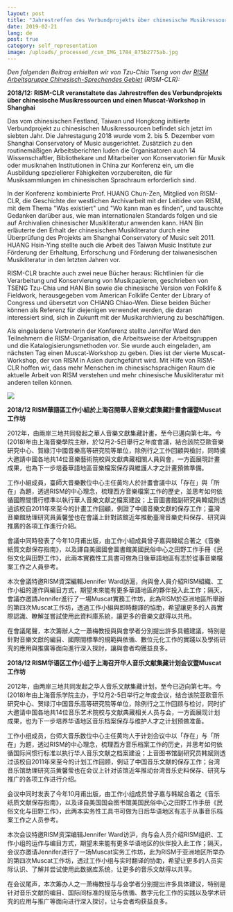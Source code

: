 ```yaml
---
layout: post
title: "Jahrestreffen des Verbundprojekts über chinesische Musikressourcen in Shanghai"
date: 2019-02-21
lang: de
post: true
category: self_representation
image: /uploads/_processed_/csm_IMG_1784_875b2775ab.jpg
---
```



_Den folgenden Beitrag erhielten wir von Tzu-Chia Tseng von der [RISM Arbeitsgruppe Chinesisch-Sprechendes Gebiet](/de/workgroups/rism-chinese-language-region/home.html "Opens internal link in current window") (RISM-CLR):_

**2018/12: RISM-CLR veranstaltete das Jahrestreffen des Verbundprojekts über chinesische Musikressourcen und einen Muscat-Workshop in Shanghai**

Das vom chinesischen Festland, Taiwan und Hongkong initiierte Verbundprojekt zu chinesischen Musikressourcen befindet sich jetzt im siebten Jahr. Die Jahrestagung 2018 wurde vom 2. bis 5. Dezember vom Shanghai Conservatory of Music ausgerichtet. Zusätzlich zu den routinemäßigen Arbeitsberichten luden die Organisatoren auch 14 Wissenschaftler, Bibliothekare und Mitarbeiter von Konservatorien für Musik oder musiknahen Institutionen in China zur Konferenz ein, um die Ausbildung speziellerer Fähigkeiten vorzubereiten, die für Musiksammlungen im chinesischen Sprachraum erforderlich sind.

In der Konferenz kombinierte Prof. HUANG Chun-Zen, Mitglied von RISM-CLR, die Geschichte der westlichen Archivarbeit mit der Leitidee von RISM, mit dem Thema "Was existiert" und "Wo kann man es finden", und tauschte Gedanken darüber aus, wie man internationalen Standards folgen und sie auf Archivalien chinesischer Musikliteratur anwenden kann. HAN Bin erläuterte den Erhalt der chinesischen Musikliteratur durch eine Überprüfung des Projekts am Shanghai Conservatory of Music seit 2011. HUANG Hsin-Ying stellte auch die Arbeit des Taiwan Music Institute zur Förderung der Erhaltung, Erforschung und Förderung der taiwanesischen Musikliteratur in den letzten Jahren vor.

RISM-CLR brachte auch zwei neue Bücher heraus: Richtlinien für die Verarbeitung und Konservierung von Musikpapieren, geschrieben von TSENG Tzu-Chia und HAN Bin sowie die chinesische Version von Folklife & Fieldwork, herausgegeben vom American Folklife Center der Library of Congress und übersetzt von CHIANG Chiao-Wen. Diese beiden Bücher können als Referenz für diejenigen verwendet werden, die daran interessiert sind, sich in Zukunft mit der Musikarchivierung zu beschäftigen.

Als eingeladene Vertreterin der Konferenz stellte Jennifer Ward den Teilnehmern die RISM-Organisation, die Arbeitsweise der Arbeitsgruppen und die Katalogisierungsmethoden vor. Sie wurde auch eingeladen, am nächsten Tag einen Muscat-Workshop zu geben. Dies ist der vierte Muscat-Workshop, der von RISM in Asien durchgeführt wird. Mit Hilfe von RISM-CLR hoffen wir, dass mehr Menschen im chinesischsprachigen Raum die aktuelle Arbeit von RISM verstehen und mehr chinesische Musikliteratur mit anderen teilen können.



![](/fileadmin/_processed_/csm_IMG_1767_2ef4c9dc51.jpg)



**2018/12 RISM華語區工作小組於上海召開華人音樂文獻集藏計畫會議暨Muscat工作坊**

2012年，由兩岸三地共同發起之華人音樂文獻集藏計畫，至今已邁向第七年。今(2018)年由上海音樂學院主辦，於12月2-5日舉行之年度會議，結合該院亞歐音樂研究中心、賀綠汀中國音樂高等研究院等單位，除例行之工作回顧與檢討，同時擴大邀請中國各地共14位音樂藝術院校與文獻典藏相關人員與會，一方面展現計畫成果，也為下一步培養華語地區音樂檔案保存與維護人才之計畫預做準備。

工作小組成員，臺師大音樂數位中心主任黃均人於計畫會議中以「存在」與「所在」為題，透過RISM的中心理念，梳理西方音樂檔案工作的歷史，並思考如何依循國際間慣行標準以執行華人音樂文獻之檔案建設；上音圖書館副研究員韓斌則透過該校自2011年來至今的計畫工作回顧，例證了中國音樂文獻的保存工作；臺灣音樂館助理研究員黃馨瑩也在會議上針對該館近年推動臺灣音樂史料保存、研究與推廣的各項工作進行介紹。

會議中同時發表了今年10月甫出版，由工作小組成員曾子嘉與韓斌合著之《音樂紙質文獻保存指南》，以及譯自美國國會圖書館美國民俗中心之田野工作手冊《民俗文化與田野工作》，此兩本實務性工具書可做為日後華語地區有志於從事音樂檔案工作之人員參考。

本次會議特邀RISM資深編輯Jennifer Ward訪滬，向與會人員介紹RISM組織、工作小組的運作與編目方式，期望未來能有更多華語地區的夥伴投入此工作；隔天，會議亦邀請Jennifer進行了一場Muscat實務工作坊，此為RISM於亞洲地區所舉辦的第四次Muscat工作坊，透過工作小組與即時翻譯的協助，希望讓更多的人員實際認識、瞭解並嘗試使用此資料庫系統，讓更多的音樂文獻得以共用。

在會議尾聲，本次籌辦人之一蕭梅教授與與會學者分別提出許多具體建議，特別是針對音樂文獻的編目、國際間標準的規範與依循、數位元化工作的實踐以及學術研究的應用與推廣等面向進行深入探討，讓與會者均獲益良多。



**2018/12 RISM华语区工作小组于上海召开华人音乐文献集藏计划会议暨Muscat工作坊**

2012年，由两岸三地共同发起之华人音乐文献集藏计划，至今已迈向第七年。今(2018)年由上海音乐学院主办，于12月2-5日举行之年度会议，结合该院亚欧音乐研究中心、贺绿汀中国音乐高等研究院等单位，除例行之工作回顾与检讨，同时扩大邀请中国各地共14位音乐艺术院校与文献典藏相关人员与会，一方面展现计划成果，也为下一步培养华语地区音乐档案保存与维护人才之计划预做准备。

工作小组成员，台师大音乐数位中心主任黄均人于计划会议中以「存在」与「所在」为题，透过RISM的中心理念，梳理西方音乐档案工作的历史，并思考如何依循国际间惯行标准以执行华人音乐文献之档案建设；上音图书馆副研究员韩斌则透过该校自2011年来至今的计划工作回顾，例证了中国音乐文献的保存工作；台湾音乐馆助理研究员黄馨莹也在会议上针对该馆近年推动台湾音乐史料保存、研究与推广的各项工作进行介绍。

会议中同时发表了今年10月甫出版，由工作小组成员曾子嘉与韩斌合着之《音乐纸质文献保存指南》，以及译自美国国会图书馆美国民俗中心之田野工作手册《民俗文化与田野工作》，此两本实务性工具书可做为日后华语地区有志于从事音乐档案工作之人员参考。

本次会议特邀RISM资深编辑Jennifer Ward访沪，向与会人员介绍RISM组织、工作小组的运作与编目方式，期望未来能有更多华语地区的伙伴投入此工作；隔天，会议亦邀请Jennifer进行了一场Muscat实务工作坊，此为RISM于亚洲地区所举办的第四次Muscat工作坊，透过工作小组与实时翻译的协助，希望让更多的人员实际认识、了解并尝试使用此数据库系统，让更多的音乐文献得以共享。

在会议尾声，本次筹办人之一萧梅教授与与会学者分别提出许多具体建议，特别是针对音乐文献的编目、国际间标准的规范与依循、数字元化工作的实践以及学术研究的应用与推广等面向进行深入探讨，让与会者均获益良多。







<script type="text/javascript">var switchTo5x=true;</script><script type="text/javascript" src="http://w.sharethis.com/button/buttons.js"></script><script type="text/javascript">stLight.options({publisher: "9b601438-1ce1-49d8-bfd7-9cff5df54c17", doNotHash: false, doNotCopy: false, hashAddressBar: false});</script>